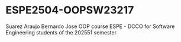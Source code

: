 # ESPE2504-OOPSW23217
Suarez Araujo Bernardo Jose
OOP course ESPE - DCCO for Software Engineering students of the 202551 semester
 
